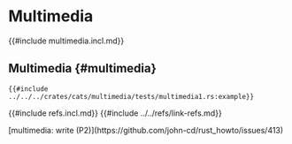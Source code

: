 # Multimedia

{{#include multimedia.incl.md}}

## Multimedia {#multimedia}

```rust,editable
{{#include ../../../crates/cats/multimedia/tests/multimedia1.rs:example}}
```

{{#include refs.incl.md}}
{{#include ../../refs/link-refs.md}}

<div class="hidden">
[multimedia: write (P2)](https://github.com/john-cd/rust_howto/issues/413)

</div>
